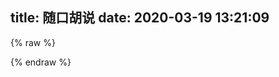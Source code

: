 title: 随口胡说
date: 2020-03-19 13:21:09
---
{% raw %}
<div id="h"></div>
<script src="https://cdn.jsdelivr.net/gh/HexoPlusPlus/HTalk@97e812a/dist/htalk.js"></script>
<script>
new htalk.init({
    id: "h",
    domain: "hpt.cyfan.workers.dev",
    love: true,
    lg: "success",
    recaptcha: "6Lc6tp8aAAAAAO7y-YkhZQ3eYYt8FZnBi873CTGD"
});

(() => { 
    htalk.dark({
        id: "h",
        dark: localStorage.Fluid_Color_Scheme === 'light' ? false : true
    })

 })();
document.getElementById('color-toggle-icon').addEventListener('click', () => {
   htalk.dark({
        id: "h",
        dark: localStorage.Fluid_Color_Scheme === 'light' ? true : false
    })
    
});


</script>

{% endraw %}
